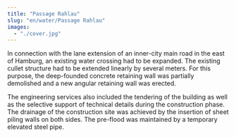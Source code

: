 ```yaml
---
title: "Passage Rahlau"
slug: "en/water/Passage Rahlau"
images:
  - "./cover.jpg"
---
```


In connection with the lane extension of an inner-city main road in
the east of Hamburg, an existing water crossing had to be expanded. The
existing cullet structure had to be extended linearly by several meters.
For this purpose, the deep-founded concrete retaining wall was
partially demolished and a new angular retaining wall was erected.

The
engineering services also included the tendering of the building as
well as the selective support of technical details during the
construction phase. The drainage of the construction site was achieved
by the insertion of sheet piling walls on both sides. The pre-flood was
maintained by a temporary elevated steel pipe.
